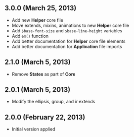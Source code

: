 ## 3.0.0 (March 25, 2013)

- Add new **Helper** core file
- Move extends, mixins, animations to new **Helper** core file
- Add `$base-font-size` and `$base-line-height` variables
- Add `em()` function
- Add better documentation for **Helper** core file elements
- Add better documentation for **Application** file imports

## 2.1.0 (March 5, 2013)

- Remove **States** as part of **Core**

## 2.0.1 (March 5, 2013)

- Modify the ellipsis, group, and ir extends

## 2.0.0 (February 22, 2013)

- Initial version applied
